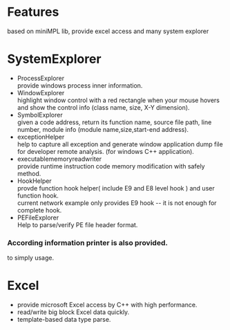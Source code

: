 # Features
based on miniMPL lib,  provide excel access and many system explorer

# SystemExplorer
- ProcessExplorer  
  provide windows process inner information.  
- WindowExplorer  
  highlight window control with a red rectangle when your mouse hovers and show the control info (class name, size, X-Y dimension).
- SymbolExplorer  
  given a code address, return its function name, source file path, line number, module info (module name,size,start-end address).
- exceptionHelper  
  help to capture all exception and generate window application dump file for developer remote analysis. (for windows C++ application).
- executablememoryreadwriter  
  provide runtime instruction code memory modification with safely method.
- HookHelper  
  provde function hook helper( include E9 and E8 level hook ) and user function hook.  
  current network example only provides E9 hook  -- it is not enough for complete hook.  
- PEFileExplorer  
  Help to parse/verify PE file header format.  
### According information printer is also provided.  
  to simply usage.

# Excel
- provide microsoft Excel access by C++ with high performance.
- read/write big block Excel data quickly.
- template-based data type parse.
